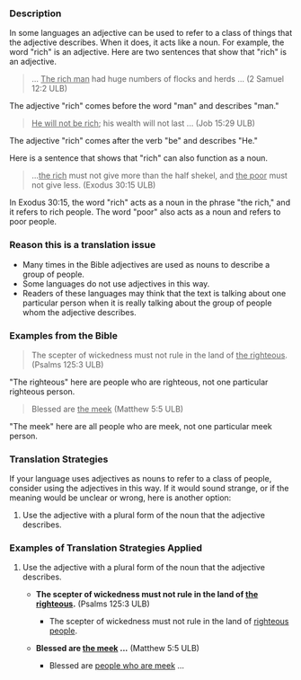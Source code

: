 

### Description

In some languages an adjective can be used to refer to a class of things that the adjective describes. When it does, it acts like a noun. For example, the word "rich" is an adjective. Here are two sentences that show that "rich" is an adjective.
> ... <u> The rich man</u> had huge numbers of flocks and herds ... (2 Samuel 12:2 ULB)

The adjective "rich" comes before the word "man" and describes "man."
><u>He will not be rich</u>; his wealth will not last ... (Job 15:29 ULB)

The adjective "rich" comes after the verb "be" and describes "He."

Here is a sentence that shows that "rich" can also function as a noun.

>…<u>the rich</u> must not give more than the half shekel, and <u>the poor</u> must not give less.  (Exodus 30:15 ULB)

In Exodus 30:15, the word "rich" acts as a noun in the phrase "the rich," and it refers to rich people. The word "poor" also acts as a noun and refers to poor people.

###  Reason this is a translation issue

* Many times in the Bible adjectives are used as nouns to describe a group of people.
* Some languages do not use adjectives in this way.
* Readers of these languages may think that the text is talking about one particular person when it is really talking about the group of people whom the adjective describes.

### Examples from the Bible

>The scepter of wickedness must not rule in the land of <u>the righteous</u>.  (Psalms 125:3 ULB)

"The righteous" here are people who are righteous, not one particular righteous person.
>Blessed are <u>the meek</u> (Matthew 5:5 ULB)

"The meek" here are all people who are meek, not one particular meek person.

### Translation Strategies

If your language uses adjectives as nouns to refer to a class of people, consider using the adjectives in this way. If it would sound strange, or if the meaning would be unclear or wrong, here is another option:

1. Use the adjective with a plural form of the noun that the adjective describes.

### Examples of Translation Strategies Applied

1. Use the adjective with a plural form of the noun that the adjective describes.

    * **The scepter of wickedness must not rule in the land of <u>the righteous</u>.**  (Psalms 125:3 ULB)
        * The scepter of wickedness must not rule in the land of <u>righteous people</u>.

    * **Blessed are <u>the meek</u> ...** (Matthew 5:5 ULB)
        * Blessed are <u>people who are meek</u> ...

